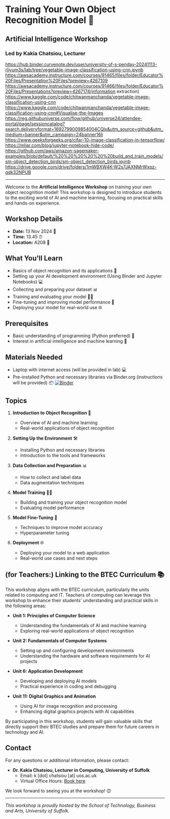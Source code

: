 # Training Your Own Object Recognition Model 🤖

## Artificial Intelligence Workshop

### Led by Kakia Chatsiou, Lecturer

https://hub.binder.curvenote.dev/user/university-of-s-penday-20241113-rliyum3s/lab/tree/vegetable-image-classification-using-cnn.ipynb
https://awsacademy.instructure.com/courses/91465/files/folder/Educator%20Files/Presentation%20Files?preview=4267109
https://awsacademy.instructure.com/courses/91466/files/folder/Educator%20Files/Presentations?preview=4267174(information extraction)
https://www.kaggle.com/code/chitwanmanchanda/vegetable-image-classification-using-cnn
https://www.kaggle.com/code/chitwanmanchanda/vegetable-image-classification-using-cnn#Visualise-the-Images
https://reg.githubuniverse.com/flow/github/universe24/attendee-portal/page/sessioncatalog?search.deliveryformat=1692799009854004CQlx&utm_source=github&utm_medium=banner&utm_campaign=24banner16li
https://www.geeksforgeeks.org/cifar-10-image-classification-in-tensorflow/
https://mljar.com/blog/jupyter-notebook-hide-code/
https://github.com/aws/amazon-sagemaker-examples/blob/default/%20%20%20%20%20%20build_and_train_models/sm-object_detection_birds/sm-object_detection_birds.ipynb
https://drive.google.com/drive/folders/1mWBXW4K-W2s7JAXNMrWxpz-gdk32NPUB

---

Welcome to the **Artificial Intelligence Workshop** on training your own object recognition model! This workshop is designed to introduce students to the exciting world of AI and machine learning, focusing on practical skills and hands-on experience.

## Workshop Details

- **Date:** 13 Nov 2024 📅
- **Time:** 13.45 ⏰
- **Location:** A208 📍

## What You'll Learn

- Basics of object recognition and its applications 🧠
- Setting up your AI development environment (Using Binder and Jupyter Notebooks) 💻
- Collecting and preparing your dataset 📊
- Training and evaluating your model 🏋️‍♂️
- Fine-tuning and improving model performance 🔧
- Deploying your model for real-world use 🌐

## Prerequisites

- Basic understanding of programming (Python preferred) 🐍
- Interest in artificial intelligence and machine learning 🤖

## Materials Needed

- Laptop with internet access (will be provided in lab) 💻
- Pre-installed Python and necessary libraries via Binder.org (instructions will be provided) 📦 [![Binder](https://mybinder.org/badge_logo.svg)](https://mybinder.org/v2/gh/university-of-suffolk/OpenDay-20241113/HEAD)

## Topics

1. **Introduction to Object Recognition** 🧠
   - Overview of AI and machine learning
   - Real-world applications of object recognition

2. **Setting Up the Environment** 🛠️
   - Installing Python and necessary libraries
   - Introduction to the tools and frameworks

3. **Data Collection and Preparation** 📊
   - How to collect and label data
   - Data augmentation techniques

4. **Model Training** 🏋️‍♂️
   - Building and training your object recognition model
   - Evaluating model performance

5. **Model Fine-Tuning** 🔧
   - Techniques to improve model accuracy
   - Hyperparameter tuning

6. **Deployment** 🌐
   - Deploying your model to a web application
   - Real-world use cases and next steps

## (for Teachers:) Linking to the BTEC Curriculum 📚

This workshop aligns with the BTEC curriculum, particularly the units related to computing and IT. Teachers of computing can leverage this workshop to enhance their students' understanding and practical skills in the following areas:

- **Unit 1: Principles of Computer Science**
  - Understanding the fundamentals of AI and machine learning
  - Exploring real-world applications of object recognition

- **Unit 2: Fundamentals of Computer Systems**
  - Setting up and configuring development environments
  - Understanding the hardware and software requirements for AI projects

- **Unit 6: Application Development**
  - Developing and deploying AI models
  - Practical experience in coding and debugging

- **Unit 11: Digital Graphics and Animation**
  - Using AI for image recognition and processing
  - Enhancing digital graphics projects with AI capabilities

By participating in this workshop, students will gain valuable skills that directly support their BTEC studies and prepare them for future careers in technology and AI.

## Contact

For any questions or additional information, please contact:

- **Dr. Kakia Chatsiou, Lecturer in Computing, University of Suffolk**
  - Email: k [dot] chatsiou [at] uos.ac.uk
  - Virtual Office Hours: [Book here](https://outlook.office.com/bookwithme/user/90ad647b2ee3423ea75829c521f69bfd@UOS.AC.UK?anonymous&ep=signature) 

We look forward to seeing you at the workshop! 😊

---

*This workshop is proudly hosted by the School of Technology, Business and Arts, University of Suffolk.*

